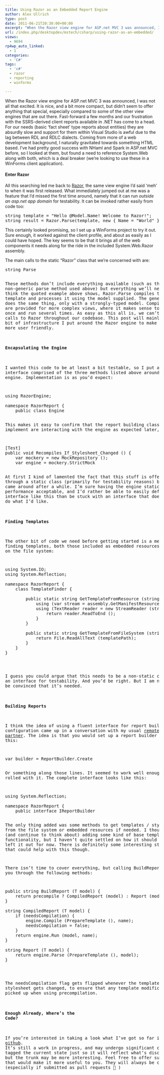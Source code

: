 ```yaml
---
title: Using Razor as an Embedded Report Engine
author: Alex Ullrich
type: post
date: 2011-06-21T20:30:00+00:00
excerpt: "When the Razor view engine for ASP.net MVC 3 was announced, I was not all that excited.  It is nice, and a bit more compact, but didn't seem to offer anything that special, especially compared to some of the other view engines that are out there.  Fast-&hellip;"
url: /index.php/desktopdev/mstech/csharp/using-razor-as-an-embedded/
views:
  - 9694
rp4wp_auto_linked:
  - 1
categories:
  - 'C#'
tags:
  - 'c#'
  - razor
  - reporting
  - winforms

---
```

When the Razor view engine for ASP.net MVC 3 was announced, I was not all that excited. It is nice, and a bit more compact, but didn&#8217;t seem to offer anything that special, especially compared to some of the other view engines that are out there. Fast-forward a few months and our frustration with the SSRS-derived client reports available in .NET has come to a head. For our needs (basic &#8216;fact sheet&#8217; type reports about entities) they are absurdly slow and support for them within Visual Studio is awful due to the lag between RDL and RDLC dialects. Coming from more of a web development background, I naturally gravitated towards something HTML based. I&#8217;ve had pretty good success with NHaml and Spark in ASP.net MVC before, so I looked at them, but found a need to reference System.Web along with both, which is a deal breaker (we&#8217;re looking to use these in a WinForms client application).

#### Enter Razor

All this searching led me back to [Razor][1], the same view engine I&#8217;d said &#8216;meh&#8217; to when it was first released. What immediately jumped out at me was a feature that I&#8217;d missed the first time around, namely that it can run _outside an asp.net app domain_ for testability. It can be invoked rather easily from code too:

<pre>string template = "Hello @Model.Name! Welcome to Razor!";
string result = Razor.Parse(template, new { Name = "World" });</pre>

This certainly looked promising, so I set up a WinForms project to try it out. Sure enough, it worked against the client profile, and about as easily as I could have hoped. The key seems to be that it brings all of the web components it needs along for the ride in the included System.Web.Razor assembly. 

The main calls to the static &#8220;Razor&#8221; class that we&#8217;re concerned with are:

<pre>string Parse<T&gt; (template, model);
void Compile (template, type, name);
string Run<T&gt; (model, name);</pre>

These methods don&#8217;t include everything available (such as the non-generic parse method used above) but everything we&#8217;ll need. As I think the quoted example above shows, Razor.Parse compiles the supplied template and processes it using the model supplied. The generic version does the same thing, only with a strongly-typed model. Compile and Run are provided for more complex views, where it makes sense to compile once and run several times. As easy as this all is, we can&#8217;t have static calls to Razor throughout our codebase. This post will mainly cover a bit of infrastructure I put around the Razor engine to make it a bit more user friendly.

#### Encapsulating the Engine

I wanted this code to be at least a bit testable, so I put an interface comprised of the three methods listed above around the static engine. Implementation is as you&#8217;d expect:

<pre>using RazorEngine;

namespace RazorReport {
    public class Engine<T&gt; : IEngine<T&gt; {
        public void Compile (string preparedTemplate, string name) {
            Razor.Compile (preparedTemplate, typeof (T), name);
        }

        public string Run (T model, string name) {
            return Razor.Run<T&gt; (model, name);
        }

        public string Parse (string template, T model) {
            return Razor.Parse<T&gt; (template, model);
        }
    }
}</pre>

This makes it easy to confirm that the report building classes we&#8217;ll implement are interacting with the engine as expected later, ie:

<pre>[Test]
public void Recompiles_If_Stylesheet_Changed () {
    var mockery = new MockRepository ();
    var engine = mockery.StrictMock<IEngine<Example&gt;&gt; ();

    var templateName = "recompileIfChange";
    var template = "template";
    var css = "STYLES";
    var model = new Example ();

    using (mockery.Record ()) {
        engine.Compile (template, templateName);
        LastCall.Repeat.Twice ();

        Expect.Call (engine.Run (model, templateName)).Repeat.Twice ().Return ("return");
    }

    using (mockery.Playback ()) {
        var builder = ReportBuilder<Example&gt;.CreateWithEngineInstance (templateName, engine)
            .WithTemplate (template)
            .WithPrecompilation ();

        builder.BuildReport (model);

        builder = builder.WithCss (css);

        builder.BuildReport (model);
    }
}</pre>

At first I kind of lamented the fact that this stuff is offered through a static class (primarily for testability reasons) but kind of came around after a while. I&#8217;m sure having the engine static helps keep performance acceptable, and I&#8217;d rather be able to easily define a simple interface like this than be stuck with an interface that doesn&#8217;t quite do what I&#8217;d like.

#### Finding Templates

The other bit of code we need before getting started is a means of finding templates, both those included as embedded resources and those on the file system:

<pre>using System.IO;
using System.Reflection;

namespace RazorReport {
    class TemplateFinder {

        public static string GetTemplateFromResource (string resourceName, Assembly assembly) {
            using (var stream = assembly.GetManifestResourceStream (resourceName))
            using (TextReader reader = new StreamReader (stream)) {
                return reader.ReadToEnd ();
            }
        }

        public static string GetTemplateFromFileSystem (string templatePath) {
            return File.ReadAllText (templatePath);
        }
    }
}</pre>

I guess you could argue that this needs to be a non-static class with an interface for testability. And you&#8217;d be right. But I am not sure I&#8217;d be convinced that it&#8217;s needed.

#### Building Reports

I think the idea of using a fluent interface for report builder configuration came up in a conversation with my usual [remote pairing partner][2]. The idea is that you would set up a report builder like this:

<pre>var builder = ReportBuilder.Create<Foo&gt;()
                  .WithTemplate("template")
                  .WithStylesheet("stylesheet")
                  .WithPrecompilation();</pre>

Or something along those lines. It seemed to work well enough so I rolled with it. The complete interface looks like this:

<pre>using System.Reflection;

namespace RazorReport {
    public interface IReportBuilder<T&gt; {
        IReportBuilder<T&gt; WithTemplate (string template);
        IReportBuilder<T&gt; WithCss (string css);
        IReportBuilder<T&gt; WithTemplateFromFileSystem (string templatePath);
        IReportBuilder<T&gt; WithCssFromFileSystem (string cssPath);
        IReportBuilder<T&gt; WithTemplateFromResource (string resourceName, Assembly assembly);
        IReportBuilder<T&gt; WithCssFromResource (string resourceName, Assembly assembly);
        IReportBuilder<T&gt; WithPrecompilation ();

        string BuildReport (T model);
    }
}</pre>

The only thing added was some methods to get templates / stylesheets from the file system or embedded resources if needed. I thought about (and continue to think about) adding some kind of base template functionality, but I haven&#8217;t quite settled on how it should work so I&#8217;ve left it out for now. There is definitely some interesting stuff in Razor that could help with this though.

There isn&#8217;t time to cover everything, but calling BuildReport sends you through the following methods:

<pre>public string BuildReport (T model) {
    return precompile ? CompiledReport (model) : Report (model);
}

string CompiledReport (T model) {
    if (needsCompilation) {
        engine.Compile (PrepareTemplate (), name);
        needsCompilation = false;
    }
    return engine.Run (model, name);
}

string Report (T model) {
    return engine.Parse (PrepareTemplate (), model);
}</pre>

The needsCompilation flag gets flipped whenever the template or stylesheet gets changed, to ensure that any template modifications are picked up when using precompilation.

#### Enough Already, Where&#8217;s the Code?

If you&#8217;re interested in taking a look what I&#8217;ve got so far is over at [github][3]. It&#8217;s still a work in progress, and may undergo significant change. I tagged the current state just so it will reflect what&#8217;s discussed here, but the trunk may be more interesting. Feel free to offer suggestions that would make it more useful to you. They will always be considered (especially if submitted as pull requests 🙂 )

 [1]: http://razorengine.codeplex.com/
 [2]: /index.php/All/?disp=authdir&author=225
 [3]: https://github.com/AlexCuse/RazorReport/tree/initial-blogpost